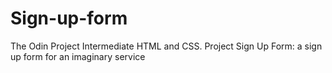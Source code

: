 # Sign-up-form
The Odin Project Intermediate HTML and CSS. Project Sign Up Form: a sign up form for an imaginary service 
